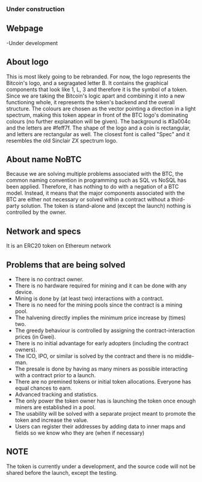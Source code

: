 ### Under construction

## Webpage
-Under development

## About logo
This is most likely going to be rebranded. For now, the logo represents the Bitcoin's logo, and a segragated letter B. It contains the graphical components that look like 1, L, 3 and therefore it is the symbol of a token.
Since we are taking the Bitcoin's logic apart and combining it into a new functioning whole, it represents the token's backend and the overall structure. The colours are chosen as the vector pointing a direction in a light spectrum, making this token appear in front of the BTC logo's dominating colours (no further explanation will be given). The background is #3a004c and the letters are #feff7f. The shape of the logo and a coin is rectangular, and letters are rectangular as well. The closest font is called "Spec" and it resembles the old Sinclair ZX spectrum logo.

## About name NoBTC
Because we are solving multiple problems associated with the BTC, the common naming convention in programming such as SQL vs NoSQL has been applied. Therefore, it has nothing to do with a negation of a BTC model. Instead, it means that the major components associated with the BTC are either not necessary or solved within a contract without a third-party solution. The token is stand-alone and (except the launch) nothing is controlled by the owner.

## Network and specs
It is an ERC20 token on Ethereum network

## Problems that are being solved
- There is no contract owner.
- There is no hardware required for mining and it can be done with any device.
- Mining is done by (at least two) interactions with a contract.
- There is no need for the mining pools since the contract is a mining pool.
- The halvening directly implies the minimum price increase by (times) two.
- The greedy behaviour is controlled by assigning the contract-interaction prices (in Gwei).
- There is no initial advantage for early adopters (including the contract owners).
- The ICO, IPO, or similar is solved by the contract and there is no middle-man.
- The presale is done by having as many miners as possible interacting with a contract prior to a launch.
- There are no premined tokens or initial token allocations. Everyone has equal chances to earn.
- Advanced tracking and statistics.
- The only power the token owner has is launching the token once enough miners are established in a pool.
- The usability will be solved with a separate project meant to promote the token and increase the value.
- Users can register their addresses by adding data to inner maps and fields so we know who they are (when if necessary)

## NOTE
The token is currently under a development, and the source code will not be shared before the launch, except the testing.
